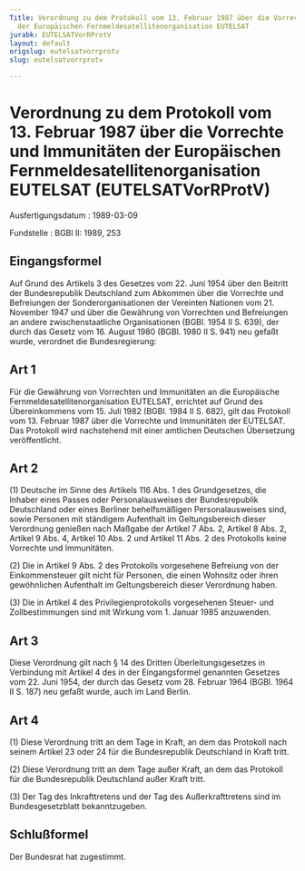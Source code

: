 ```yaml
---
Title: Verordnung zu dem Protokoll vom 13. Februar 1987 über die Vorrechte und Immunitäten
  der Europäischen Fernmeldesatellitenorganisation EUTELSAT
jurabk: EUTELSATVorRProtV
layout: default
origslug: eutelsatvorrprotv
slug: eutelsatvorrprotv

---
```


# Verordnung zu dem Protokoll vom 13. Februar 1987 über die Vorrechte und Immunitäten der Europäischen Fernmeldesatellitenorganisation EUTELSAT (EUTELSATVorRProtV)

Ausfertigungsdatum
:   1989-03-09

Fundstelle
:   BGBl II: 1989, 253

## Eingangsformel

Auf Grund des Artikels 3 des Gesetzes vom 22. Juni 1954 über den
Beitritt der Bundesrepublik Deutschland zum Abkommen über die
Vorrechte und Befreiungen der Sonderorganisationen der Vereinten
Nationen vom 21. November 1947 und über die Gewährung von Vorrechten
und Befreiungen an andere zwischenstaatliche Organisationen (BGBl.
1954 II S. 639), der durch das Gesetz vom 16. August 1980 (BGBl. 1980
II S. 941) neu gefaßt wurde, verordnet die Bundesregierung:

## Art 1

Für die Gewährung von Vorrechten und Immunitäten an die Europäische
Fernmeldesatellitenorganisation EUTELSAT, errichtet auf Grund des
Übereinkommens vom 15. Juli 1982 (BGBl. 1984 II S. 682), gilt das
Protokoll vom 13. Februar 1987 über die Vorrechte und Immunitäten der
EUTELSAT. Das Protokoll wird nachstehend mit einer amtlichen Deutschen
Übersetzung veröffentlicht.

## Art 2

(1) Deutsche im Sinne des Artikels 116 Abs. 1 des Grundgesetzes, die
Inhaber eines Passes oder Personalausweises der Bundesrepublik
Deutschland oder eines Berliner behelfsmäßigen Personalausweises sind,
sowie Personen mit ständigem Aufenthalt im Geltungsbereich dieser
Verordnung genießen nach Maßgabe der Artikel 7 Abs. 2, Artikel 8 Abs.
2, Artikel 9 Abs. 4, Artikel 10 Abs. 2 und Artikel 11 Abs. 2 des
Protokolls keine Vorrechte und Immunitäten.

(2) Die in Artikel 9 Abs. 2 des Protokolls vorgesehene Befreiung von
der Einkommensteuer gilt nicht für Personen, die einen Wohnsitz oder
ihren gewöhnlichen Aufenthalt im Geltungsbereich dieser Verordnung
haben.

(3) Die in Artikel 4 des Privilegienprotokolls vorgesehenen Steuer-
und Zollbestimmungen sind mit Wirkung vom 1. Januar 1985 anzuwenden.

## Art 3

Diese Verordnung gilt nach § 14 des Dritten Überleitungsgesetzes in
Verbindung mit Artikel 4 des in der Eingangsformel genannten Gesetzes
vom 22. Juni 1954, der durch das Gesetz vom 28. Februar 1964 (BGBl.
1964 II S. 187) neu gefaßt wurde, auch im Land Berlin.

## Art 4

(1) Diese Verordnung tritt an dem Tage in Kraft, an dem das Protokoll
nach seinem Artikel 23 oder 24 für die Bundesrepublik Deutschland in
Kraft tritt.

(2) Diese Verordnung tritt an dem Tage außer Kraft, an dem das
Protokoll für die Bundesrepublik Deutschland außer Kraft tritt.

(3) Der Tag des Inkrafttretens und der Tag des Außerkrafttretens sind
im Bundesgesetzblatt bekanntzugeben.

## Schlußformel

Der Bundesrat hat zugestimmt.

